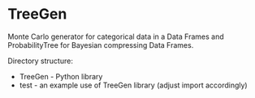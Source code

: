 # TreeGen
Monte Carlo generator for categorical data in a Data Frames and ProbabilityTree for Bayesian compressing Data Frames.

Directory structure:
- TreeGen - Python library
- test - an example use of TreeGen library (adjust import accordingly)
